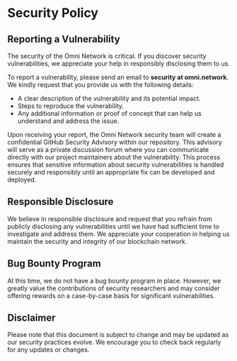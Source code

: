 # Security Policy

## Reporting a Vulnerability

The security of the Omni Network is critical. If you discover security vulnerabilities, we appreciate your help in responsibly disclosing them to us.

To report a vulnerability, please send an email to **security at omni.network**. We kindly request that you provide us with the following details:

- A clear description of the vulnerability and its potential impact.
- Steps to reproduce the vulnerability.
- Any additional information or proof of concept that can help us understand and address the issue.

Upon receiving your report, the Omni Network security team will create a confidential GitHub Security Advisory within our repository. This advisory will serve as a private discussion forum where you can communicate directly with our project maintainers about the vulnerability. This process ensures that sensitive information about security vulnerabilities is handled securely and responsibly until an appropriate fix can be developed and deployed.

## Responsible Disclosure

We believe in responsible disclosure and request that you refrain from publicly disclosing any vulnerabilities until we have had sufficient time to investigate and address them. We appreciate your cooperation in helping us maintain the security and integrity of our blockchain network.

## Bug Bounty Program

At this time, we do not have a bug bounty program in place. However, we greatly value the contributions of security researchers and may consider offering rewards on a case-by-case basis for significant vulnerabilities.

## Disclaimer

Please note that this document is subject to change and may be updated as our security practices evolve. We encourage you to check back regularly for any updates or changes.

